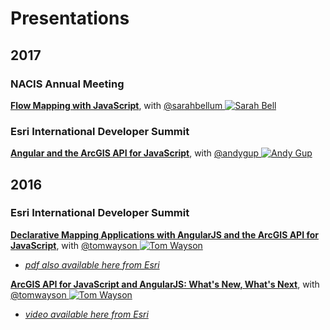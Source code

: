# Presentations

## 2017

### NACIS Annual Meeting

[**Flow Mapping with JavaScript**](https://www.youtube.com/watch?v=cRPx-BfBtv0), with [@sarahbellum ![Sarah Bell](https://avatars2.githubusercontent.com/u/10340962?v=3&s=30)](https://github.com/sarahbellum)

### Esri International Developer Summit

[**Angular and the ArcGIS API for JavaScript**](https://jwasilgeo.github.io/presentations/2017/angular-and-the-arcgis-api-for-javascript), with [@andygup ![Andy Gup](https://avatars3.githubusercontent.com/u/510440?v=3&s=30)](https://github.com/andygup)


## 2016

### Esri International Developer Summit

[**Declarative Mapping Applications with AngularJS and the ArcGIS API for JavaScript**](https://github.com/jwasilgeo/presentations/blob/master/2016/Declarative%20Mapping%20Applications%20with%20AngularJS%20and%20the%20ArcGIS%20API%20for%20JavaScript.pdf), with [@tomwayson ![Tom Wayson](https://avatars2.githubusercontent.com/u/662944?v=3&s=30)](https://github.com/tomwayson/)
  - [_pdf also available here from Esri_](http://proceedings.esri.com/library/userconf/devsummit16/papers/dev_int_193.pdf)

[**ArcGIS API for JavaScript and AngularJS: What's New, What's Next**](https://jwasilgeo.github.io/esri-jsapi-and-angular-whats-next-dev-summit-2016), with [@tomwayson ![Tom Wayson](https://avatars2.githubusercontent.com/u/662944?v=3&s=30)](https://github.com/tomwayson/)
  - [_video available here from Esri_](http://video.esri.com/watch/5030/arcgis-api-for-javascript-and-angularjs-whats-new_comma_-whats-next_)

